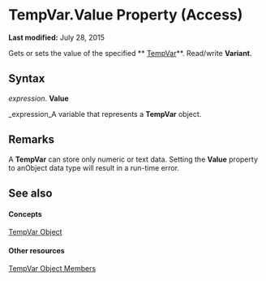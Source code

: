 
# TempVar.Value Property (Access)

 **Last modified:** July 28, 2015

Gets or sets the value of the specified  ** [TempVar](4a0429e6-bcfa-7a8b-7030-6e88c2f1a71d.md)**. Read/write  **Variant**.

## Syntax

 _expression_. **Value**

 _expression_A variable that represents a  **TempVar** object.


## Remarks

A  **TempVar** can store only numeric or text data. Setting the **Value** property to anObject data type will result in a run-time error.


## See also


#### Concepts


 [TempVar Object](4a0429e6-bcfa-7a8b-7030-6e88c2f1a71d.md)
#### Other resources


 [TempVar Object Members](1d8ac3a8-3116-6ce5-90c0-83265d7b79c4.md)
